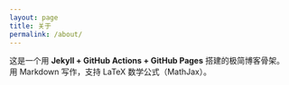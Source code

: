```yaml
---
layout: page
title: 关于
permalink: /about/
---
```


这是一个用 **Jekyll + GitHub Actions + GitHub Pages** 搭建的极简博客骨架。  
用 Markdown 写作，支持 LaTeX 数学公式（MathJax）。
